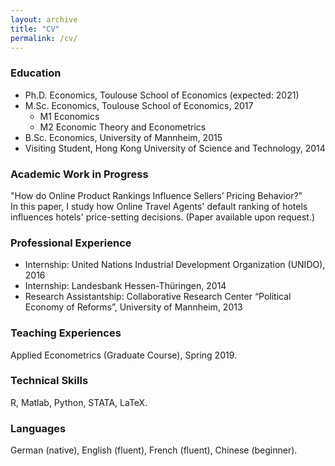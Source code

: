 ```yaml
---
layout: archive
title: "CV"
permalink: /cv/
---
```



### Education
* Ph.D. Economics, Toulouse School of Economics (expected: 2021)
* M.Sc. Economics, Toulouse School of Economics, 2017
  * M1 Economics
  * M2 Economic Theory and Econometrics
* B.Sc. Economics, University of Mannheim, 2015
* Visiting Student, Hong Kong University of Science and Technology, 2014
  
### Academic Work in Progress
"How do Online Product Rankings Influence Sellers’ Pricing Behavior?"\
In this paper, I study how Online Travel Agents' default ranking of hotels influences hotels' price-setting decisions. (Paper available upon request.)

### Professional Experience
* Internship: United Nations Industrial Development Organization (UNIDO), 2016
* Internship: Landesbank Hessen-Th&uuml;ringen, 2014
* Research Assistantship: Collaborative Research Center “Political Economy of Reforms”, University of Mannheim, 2013

### Teaching Experiences
Applied Econometrics (Graduate Course), Spring 2019.
  
### Technical Skills
R, Matlab, Python, STATA, LaTeX.

### Languages
German (native), English (fluent), French (fluent), Chinese (beginner).
